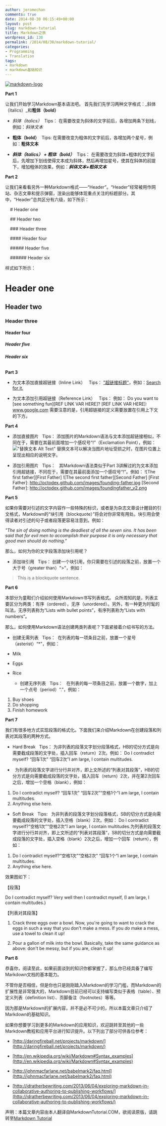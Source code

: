```yaml
---
author: jeromechan
comments: true
date: 2014-08-30 06:15:49+00:00
layout: post
slug: markdown-tutorial
title: Markdown之旅
wordpress_id: 130
permalink: /2014/08/30/markdown-tutorial/
categories:
- Programming
- Translation
tags:
- markdown
- markdown基础知识
---
```


[![markdown-logo](http://aboutcoder.com/wp-content/uploads/2014/08/markdown-logo.png)](http://aboutcoder.com/wp-content/uploads/2014/08/markdown-logo.png)




**Part 1**




让我们开始学习Markdown基本语法吧。 首先我们先学习两种文字格式：_斜体（italics）_和**粗体（bold）**






	
  * _斜体（italics）_
 Tips：
在需要改变为斜体的文字前后，各增加两条下划线，例如：_斜体文本_



	
  * **粗体（bold）**
 Tips:
在需要改变为粗体的文字前后，各增加两个星号，例如：**粗体文本**



	
  * **_斜体（italics） + 粗体（bold）_**
 Tips：
在需要改变为斜体+粗体的文字前后，先增加下划线使得文本成为斜体，然后再增加星号，使其在斜体的前提下，增加粗体的效果，例如：**_斜体文本+粗体文本_**




**Part 2**




让我们来看看另外一种Markdown格式——“Header”。“Header”经常被用作网站、杂志文章和提示弹窗，渲染出能够体现重点关注的标题部分。其中，“Header”总共区分有六级，如下所示：




    # Header one




    ## Header two




    ### Header three




    #### Header four




    ##### Header five




    ###### Header six




样式如下所示：





# **Header one**




## **Header two**




### **Header three**




#### **Header four**




##### **Header five**




###### **Header six**




**Part 3**






	
  * 为文本添加直接超链接（Inline Link）
  Tips：
["超链接标题"]("超链接地址")，例如：[Search for it.](www.google.com)

	
  * 为文本添加引用超链接（Reference Link）
  Tips：
例如：
Do you want to [see something fun][REF LINK VAR HERE]?
[REF LINK VAR HERE]: www.google.com
需要注意的是，引用超链接的定义需要放置在引用上下文的下方。




**Part 4**






	
  * 添加直接图片
  Tips：
添加图片的Markdown语法与文本添加超链接相似，不同在于，需要在其最前面增加一个感叹号“!”（Exclamation Point），例如：
!["替换文本 Alt Text"]("图片地址")
替换文本可以解决当图片地址受损之时，在图片位置上呈现出相应的说明文字。

	
  * 添加引用图片
  Tips：
  其Markdown语法类似于Part 3讲解过的为文本添加引用超链接，不同在于，需要在其最前面添加一个感叹号“!”。例如：
![The first father][First Father]
![The second first father][Second Father]
[First Father]: http://octodex.github.com/images/founding-father.jpg
[Second Father]: http://octodex.github.com/images/foundingfather_v2.png




**Part 5**




如果你需要对引述的文字内容作一些特殊的标识，或者是为杂志文章设计醒目的引文格式，Markdown的“块引用（blockquote）”将会对你非常有用处。块引用会使得读者对引述的句子或者段落更容易注意到。例如：




_"The sin of doing nothing is the deadliest of all the seven sins. It has been said that for evil men to accomplish their purpose it is only necessary that good men should do nothing."_




那么，如何为你的文字段落添加块引用呢？






	
  * 添加块引用
  Tips：
创建一个块引用，你只需要在引述的段落之前，放置一个大于号（greater than）">"，例如：
> This is a blockquote sentence.




**Part 6**




本部分为童鞋们介绍如何使用Markdown书写列表格式。 众所周知的是，列表主要区分为两类：有序（ordered），无序（unordered）。另外，有一种更为时髦的叫法，无序列表称为“Lists with bullet points”，有序列表称为“Lists with numbers”。




那么，如何使用Markdown语法创建两类列表呢？下面紧接着介绍书写的方法。






	
  * 创建无需列表
  Tips：
 在列表的每一项条目之前，放置一个星号（asterist）“*”，例如：
* Milk
* Eggs
* Rice

	
  * 创建无序列表
  Tips：
  在列表的每一项条目之前，放置一个数字，加上一个点号（period）“.”，例如：
1. Buy shoes
2. Do shopping
3. Finish homework




**Part 7**




我们有很多地方式实现段落的格式化。下面我们来介绍Markdown在创建段落和列表对其段落的两种方式。






	
  * Hard Break
  Tips：
为非列表的段落文字划分段落格式，HB的切分方式是向需要截成段落的文字处，插入回车（return）2次。例如：
Do I contradict myself?
“回车1次”
“回车2次”I am large, I contain multitudes.

	
  *   为列表的段落文字进行分行并对齐，即上文所述的“列表对其段落”，HB的切分方式是向需要截成段落的文字处，插入回车（return）2次，并在第2次回车之后，增加一个空格（blank），例如：
1. Do I contradict myself?
“回车1次”
“回车2次”“空格1个”I am large, I contain multitudes.
2. Anything else here.

	
  * Soft Break
  Tips:
  为非列表的段落文字划分段落格式，SB的切分方式是向需要截成段落的文字处，插入空格（blank）2次。例如：
Do I contradict myself?“空格1次”“空格2次”I am large, I contain multitudes.为列表的段落文字进行分行并对齐，即上文所述的“列表对其段落”，SB的切分方式是向需要截成段落的文字处，插入空格（blank）2次之后，增加一个回车（return），例如：
1. Do I contradict myself?“空格1次”“空格2次”
“回车1个”I am large, I contain multitudes.
2. Anything else here.




效果图如下：




【段落】




Do I contradict myself?
Very well then I contradict myself,
(I am large, I contain multitudes.)




【列表对其段落】






	
  1. Crack three eggs over a bowl.
Now, you're going to want to crack the eggs in such a way that you don't make a mess. If you _do_ make a mess, use a towel to clean it up!

	
  2. Pour a gallon of milk into the bowl.
Basically, take the same guidance as above: don't be messy, but if you are, clean it up!




**Part 8**




恭喜你，阅读至此，如果前面谈到的知识你都掌握了，那么你已经具备了编写Markdown文档的基本能力。




不管你是否相信，但是你也只是刚刚踏入Markdown的学习门槛，而Markdown的扩展性是非常强大的，Markdown目前已经可以支持编写类似于表格（table）、预定义列表（definition list）、页脚备注（footnotes）等等。




因为那是Markdown的扩展内容，并不是必不可少的，所以本篇文章只介绍了Markdown的基础知识。




如果你想要学习到更多的Markdown的应用知识，欢迎跳转至其他的一些Markdown教程和应用平台进行知识提升。以下列出了部分可供各位参考：






	
  * [http://daringfireball.net/projects/markdown/](http://daringfireball.net/projects/markdown/)

	
  * [http://en.wikipedia.org/wiki/Markdown#Syntax_examples](http://en.wikipedia.org/wiki/Markdown#Syntax_examples)

	
  * [http://johnmacfarlane.net/babelmark2/faq.html](http://johnmacfarlane.net/babelmark2/faq.html)

	
  * [http://idratherbewriting.com/2013/06/04/exploring-markdown-in-collaborative-authoring-to-publishing-workflows/](http://idratherbewriting.com/2013/06/04/exploring-markdown-in-collaborative-authoring-to-publishing-workflows/)




声明：本篇文章内容由本人翻译自MarkdownTutorial.COM，欲阅读原版，请跳转至[Markdown Tutorial](http://markdowntutorial.com/)
